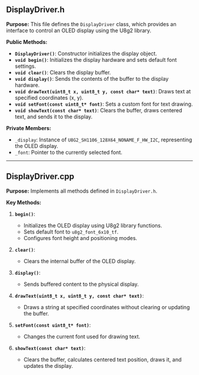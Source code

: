 ## **DisplayDriver.h**

**Purpose:**
This file defines the `DisplayDriver` class, which provides an interface to control an OLED display using the U8g2 library.

**Public Methods:**
- **`DisplayDriver()`**: Constructor initializes the display object.
- **`void begin()`**: Initializes the display hardware and sets default font settings.
- **`void clear()`**: Clears the display buffer.
- **`void display()`**: Sends the contents of the buffer to the display hardware.
- **`void drawText(uint8_t x, uint8_t y, const char* text)`**: Draws text at specified coordinates (x, y).
- **`void setFont(const uint8_t* font)`**: Sets a custom font for text drawing.
- **`void showText(const char* text)`**: Clears the buffer, draws centered text, and sends it to the display.

**Private Members:**
- `_display`: Instance of `U8G2_SH1106_128X64_NONAME_F_HW_I2C`, representing the OLED display.
- `_font`: Pointer to the currently selected font.

---

## **DisplayDriver.cpp**

**Purpose:**
Implements all methods defined in `DisplayDriver.h`.

**Key Methods:**
1. **`begin()`**:
   - Initializes the OLED display using U8g2 library functions.
   - Sets default font to `u8g2_font_6x10_tf`.
   - Configures font height and positioning modes.

2. **`clear()`**:
   - Clears the internal buffer of the OLED display.

3. **`display()`**:
   - Sends buffered content to the physical display.

4. **`drawText(uint8_t x, uint8_t y, const char* text)`**:
   - Draws a string at specified coordinates without clearing or updating the buffer.

5. **`setFont(const uint8_t* font)`**:
   - Changes the current font used for drawing text.

6. **`showText(const char* text)`**:
   - Clears the buffer, calculates centered text position, draws it, and updates the display.
